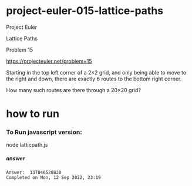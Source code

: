 # project-euler-015-lattice-paths

Project Euler

Lattice Paths

Problem 15

https://projecteuler.net/problem=15

Starting in the top left corner of a 2×2 grid, and only being able to move to the right and down, there are exactly 6 routes to the bottom right corner.

How many such routes are there through a 20×20 grid?

# how to run

### To Run javascript version:

node latticpath.js

##### answer
```
Answer:  137846528820
Completed on Mon, 12 Sep 2022, 23:19
```